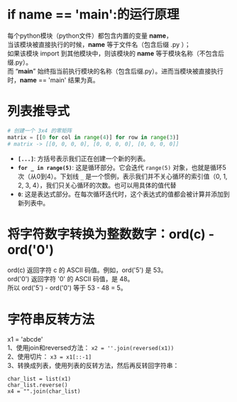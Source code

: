 # if __name__ == '__main__':的运行原理
每个python模块（python文件）都包含内置的变量 __name__，  
当该模块被直接执行的时候，__name__ 等于文件名（包含后缀 .py ）；  
如果该模块 import 到其他模块中，则该模块的 __name__ 等于模块名称（不包含后缀.py）。  
而 “__main__” 始终指当前执行模块的名称（包含后缀.py）。进而当模块被直接执行时，__name__ == 'main' 结果为真。

# 列表推导式
```python
# 创建一个 3x4 的零矩阵
matrix = [[0 for col in range(4)] for row in range(3)]
# matrix -> [[0, 0, 0, 0], [0, 0, 0, 0], [0, 0, 0, 0]]
```
*   **`[...]`**: 方括号表示我们正在创建一个新的列表。
*   **`for _ in range(5)`**: 这是循环部分。它会迭代 `range(5)` 对象，也就是循环5次（从0到4）。下划线 `_` 是一个惯例，表示我们并不关心循环的索引值（0, 1, 2, 3, 4），我们只关心循环的次数。也可以用具体的值代替
*   **`0`**: 这是表达式部分。在每次循环迭代时，这个表达式的值都会被计算并添加到新列表中。

# 将字符数字转换为整数数字：ord(c) - ord('0') 
ord(c) 返回字符 c 的 ASCII 码值。例如，ord('5') 是 53。  
ord('0') 返回字符 '0' 的 ASCII 码值，是 48。  
所以 ord('5') - ord('0') 等于 53 - 48 = 5。

# 字符串反转方法
x1 = 'abcde'  
1、使用join和reversed方法：
    ```x2 = ''.join(reversed(x1))```  
2、使用切片：
    ```x3 = x1[::-1]```  
3、转换成列表，使用列表的反转方法，然后再反转回字符串：
```
char_list = list(x1)    
char_list.reverse()
x4 = "".join(char_list)
```


